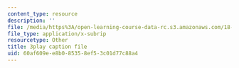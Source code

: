 ```yaml
---
content_type: resource
description: ''
file: /media/https%3A/open-learning-course-data-rc.s3.amazonaws.com/18-03sc-differential-equations-fall-2011/60af609ee8b085358ef53c01d77c88a4_EQJBp6Ym-6A.srt
file_type: application/x-subrip
resourcetype: Other
title: 3play caption file
uid: 60af609e-e8b0-8535-8ef5-3c01d77c88a4
---
```

